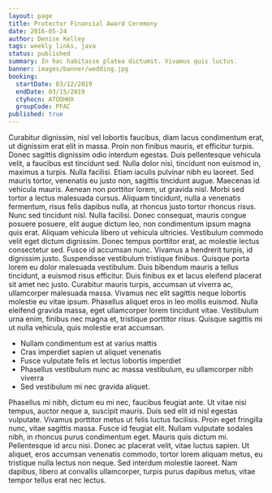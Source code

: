 ```yaml
---
layout: page
title: Protector Financial Award Ceremony
date: 2016-05-24
author: Denise Kelley
tags: weekly links, java
status: published
summary: In hac habitasse platea dictumst. Vivamus quis luctus.
banner: images/banner/wedding.jpg
booking:
  startDate: 03/12/2019
  endDate: 03/15/2019
  ctyhocn: ATOOHHX
  groupCode: PFAC
published: true
---
```

Curabitur dignissim, nisl vel lobortis faucibus, diam lacus condimentum erat, ut dignissim erat elit in massa. Proin non finibus mauris, et efficitur turpis. Donec sagittis dignissim odio interdum egestas. Duis pellentesque vehicula velit, a faucibus est tincidunt sed. Nulla dolor nisi, tincidunt non euismod in, maximus a turpis. Nulla facilisi. Etiam iaculis pulvinar nibh eu laoreet. Sed mauris tortor, venenatis eu justo non, sagittis tincidunt augue. Maecenas id vehicula mauris. Aenean non porttitor lorem, ut gravida nisl. Morbi sed tortor a lectus malesuada cursus. Aliquam tincidunt, nulla a venenatis fermentum, risus felis dapibus nulla, at rhoncus justo tortor rhoncus risus. Nunc sed tincidunt nisl. Nulla facilisi. Donec consequat, mauris congue posuere posuere, elit augue dictum leo, non condimentum ipsum magna quis erat.
Aliquam vehicula libero ut vehicula ultricies. Vestibulum commodo velit eget dictum dignissim. Donec tempus porttitor erat, ac molestie lectus consectetur sed. Fusce id accumsan nunc. Vivamus a hendrerit turpis, id dignissim justo. Suspendisse vestibulum tristique finibus. Quisque porta lorem eu dolor malesuada vestibulum. Duis bibendum mauris a tellus tincidunt, a euismod risus efficitur. Duis finibus ex et lacus eleifend placerat sit amet nec justo. Curabitur mauris turpis, accumsan ut viverra ac, ullamcorper malesuada massa. Vivamus nec elit sagittis neque lobortis molestie eu vitae ipsum. Phasellus aliquet eros in leo mollis euismod. Nulla eleifend gravida massa, eget ullamcorper lorem tincidunt vitae. Vestibulum urna enim, finibus nec magna et, tristique porttitor risus. Quisque sagittis mi ut nulla vehicula, quis molestie erat accumsan.

* Nullam condimentum est at varius mattis
* Cras imperdiet sapien ut aliquet venenatis
* Fusce vulputate felis et lectus lobortis imperdiet
* Phasellus vestibulum nunc ac massa vestibulum, eu ullamcorper nibh viverra
* Sed vestibulum mi nec gravida aliquet.

Phasellus mi nibh, dictum eu mi nec, faucibus feugiat ante. Ut vitae nisi tempus, auctor neque a, suscipit mauris. Duis sed elit id nisl egestas vulputate. Vivamus porttitor metus ut felis luctus facilisis. Proin eget fringilla nunc, vitae sagittis massa. Fusce id feugiat elit. Nullam vulputate sodales nibh, in rhoncus purus condimentum eget. Mauris quis dictum mi. Pellentesque id arcu nisi. Donec ac placerat velit, vitae luctus sapien. Ut aliquet, eros accumsan venenatis commodo, tortor lorem aliquam metus, eu tristique nulla lectus non neque. Sed interdum molestie laoreet. Nam dapibus, libero at convallis ullamcorper, turpis purus dapibus metus, vitae tempor tellus erat nec lectus.

